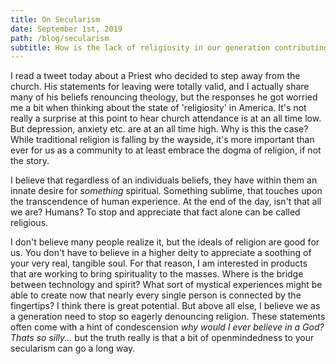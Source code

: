 ```yaml
---
title: On Secularism
date: September 1st, 2019
path: /blog/secularism
subtitle: How is the lack of religiosity in our generation contributing to the depression epedemic? How might we change this?
---
```

I read a tweet today about a Priest who decided to step away from the church. His statements for leaving were totally valid, and I actually share many of his beliefs renouncing theology, but the responses he got worried me a bit when thinking about the state of 'religiosity' in America. It's not really a surprise at this point to hear church attendance is at an all time low. But depression, anxiety etc. are at an all time high. Why is this the case? While traditional religion is falling by the wayside, it's more important than ever for us as a community to at least embrace the dogma of religion, if not the story.

I believe that regardless of an individuals beliefs, they have within them an innate desire for *something* spiritual. Something sublime, that touches upon the transcendence of human experience. At the end of the day, isn't that all we are? Humans? To stop and appreciate that fact alone can be called religious.

I don't believe many people realize it, but the ideals of religion are good for us. You don't have to believe in a higher deity to appreciate a soothing of your very real, tangible soul. For that reason, I am interested in products that are working to bring spirituality to the masses. Where is the bridge between technology and spirit? What sort of mystical experiences might be able to create now that nearly every single person is connected by the fingertips? I think there is great potential. But above all else, I believe we as a generation need to stop so eagerly denouncing religion. These statements often come with a hint of condescension *why would I ever believe in a God? Thats so silly...* but the truth really is that a bit of openmindedness to your secularism can go a long way.

